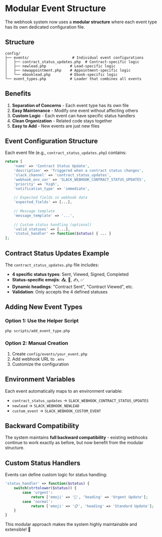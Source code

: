 # Modular Event Structure

The webhook system now uses a **modular structure** where each event type has its own dedicated configuration file.

## Structure

```
config/
├── events/                    # Individual event configurations
│   ├── contract_status_updates.php  # Contract-specific logic
│   ├── newlead.php           # Lead-specific logic
│   ├── newappointment.php    # Appointment-specific logic
│   └── ebooklead.php         # Ebook-specific logic
└── event_types.php           # Loader that combines all events
```

## Benefits

1. **Separation of Concerns** - Each event type has its own file
2. **Easy Maintenance** - Modify one event without affecting others
3. **Custom Logic** - Each event can have specific status handlers
4. **Clean Organization** - Related code stays together
5. **Easy to Add** - New events are just new files

## Event Configuration Structure

Each event file (e.g., `contract_status_updates.php`) contains:

```php
return [
    'name' => 'Contract Status Update',
    'description' => 'Triggered when a contract status changes',
    'slack_channel' => 'contract_status_updates',
    'webhook_env_var' => 'SLACK_WEBHOOK_CONTRACT_STATUS_UPDATES',
    'priority' => 'high',
    'notification_type' => 'immediate',
    
    // Expected fields in webhook data
    'expected_fields' => [...],
    
    // Message template
    'message_template' => '...',
    
    // Custom status handling (optional)
    'valid_statuses' => [...],
    'status_handler' => function($status) { ... }
];
```

## Contract Status Updates Example

The `contract_status_updates.php` file includes:

- **4 specific status types**: Sent, Viewed, Signed, Completed
- **Status-specific emojis**: 📤, 👀, ✍️, ✅
- **Dynamic headings**: "Contract Sent", "Contract Viewed", etc.
- **Validation**: Only accepts the 4 defined statuses

## Adding New Event Types

### Option 1: Use the Helper Script
```bash
php scripts/add_event_type.php
```

### Option 2: Manual Creation
1. Create `config/events/your_event.php`
2. Add webhook URL to `.env`
3. Customize the configuration

## Environment Variables

Each event automatically maps to an environment variable:
- `contract_status_updates` → `SLACK_WEBHOOK_CONTRACT_STATUS_UPDATES`
- `newlead` → `SLACK_WEBHOOK_NEWLEAD`
- `custom_event` → `SLACK_WEBHOOK_CUSTOM_EVENT`

## Backward Compatibility

The system maintains **full backward compatibility** - existing webhooks continue to work exactly as before, but now benefit from the modular structure.

## Custom Status Handlers

Events can define custom logic for status handling:

```php
'status_handler' => function($status) {
    switch(strtolower($status)) {
        case 'urgent':
            return ['emoji' => '🚨', 'heading' => 'Urgent Update'];
        case 'normal':
            return ['emoji' => '📋', 'heading' => 'Standard Update'];
    }
}
```

This modular approach makes the system highly maintainable and extensible! 🚀